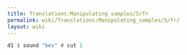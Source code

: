 ```yaml
---
title: Translations:Manipulating samples/5/fr
permalink: wiki/Translations:Manipulating_samples/5/fr/
layout: wiki
---
```


``` Haskell
d1 $ sound "bev" # cut 1
```

